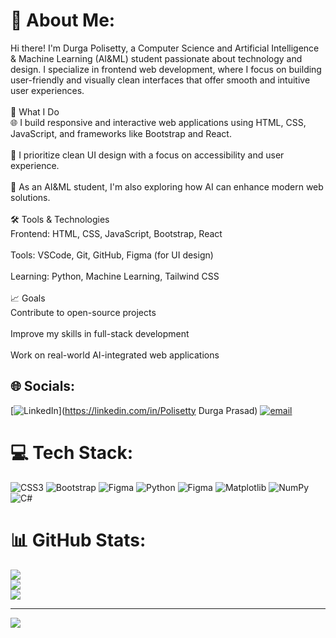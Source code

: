 # 💫 About Me:
Hi there! I'm Durga Polisetty, a Computer Science and Artificial Intelligence & Machine Learning (AI&ML) student passionate about technology and design. I specialize in frontend web development, where I focus on building user-friendly and visually clean interfaces that offer smooth and intuitive user experiences.<br><br>🚀 What I Do<br>🌐 I build responsive and interactive web applications using HTML, CSS, JavaScript, and frameworks like Bootstrap and React.<br><br>🎨 I prioritize clean UI design with a focus on accessibility and user experience.<br><br>🤖 As an AI&ML student, I'm also exploring how AI can enhance modern web solutions.<br><br>🛠️ Tools & Technologies<br>Frontend: HTML, CSS, JavaScript, Bootstrap, React<br><br>Tools: VSCode, Git, GitHub, Figma (for UI design)<br><br>Learning: Python, Machine Learning, Tailwind CSS<br><br>📈 Goals<br>Contribute to open-source projects<br><br>Improve my skills in full-stack development<br><br>Work on real-world AI-integrated web applications


## 🌐 Socials:
[![LinkedIn](https://img.shields.io/badge/LinkedIn-%230077B5.svg?logo=linkedin&logoColor=white)](https://linkedin.com/in/Polisetty Durga Prasad) [![email](https://img.shields.io/badge/Email-D14836?logo=gmail&logoColor=white)](mailto:durgapolisetty2005@gmail.com) 

# 💻 Tech Stack:
![CSS3](https://img.shields.io/badge/css3-%231572B6.svg?style=for-the-badge&logo=css3&logoColor=white) ![Bootstrap](https://img.shields.io/badge/bootstrap-%238511FA.svg?style=for-the-badge&logo=bootstrap&logoColor=white) ![Figma](https://img.shields.io/badge/figma-%23F24E1E.svg?style=for-the-badge&logo=figma&logoColor=white) ![Python](https://img.shields.io/badge/python-3670A0?style=for-the-badge&logo=python&logoColor=ffdd54) ![Figma](https://img.shields.io/badge/figma-%23F24E1E.svg?style=for-the-badge&logo=figma&logoColor=white) ![Matplotlib](https://img.shields.io/badge/Matplotlib-%23ffffff.svg?style=for-the-badge&logo=Matplotlib&logoColor=black) ![NumPy](https://img.shields.io/badge/numpy-%23013243.svg?style=for-the-badge&logo=numpy&logoColor=white) ![C#](https://img.shields.io/badge/c%23-%23239120.svg?style=for-the-badge&logo=csharp&logoColor=white)
# 📊 GitHub Stats:
![](https://github-readme-stats.vercel.app/api?username=DurgaPrasadPolisetty&theme=blue_navy&hide_border=false&include_all_commits=false&count_private=false)<br/>
![](https://nirzak-streak-stats.vercel.app/?user=DurgaPrasadPolisetty&theme=blue_navy&hide_border=false)<br/>
![](https://github-readme-stats.vercel.app/api/top-langs/?username=DurgaPrasadPolisetty&theme=blue_navy&hide_border=false&include_all_commits=false&count_private=false&layout=compact)

---
[![](https://visitcount.itsvg.in/api?id=DurgaPrasadPolisetty&icon=0&color=0)](https://visitcount.itsvg.in)

<!-- Proudly created with GPRM ( https://gprm.itsvg.in ) -->
